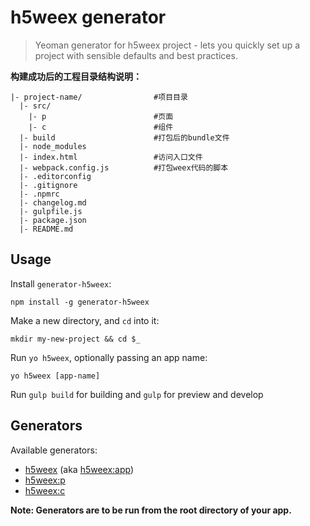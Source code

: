 # h5weex generator


> Yeoman generator for h5weex project - lets you quickly set up a project with sensible defaults and best practices.

**构建成功后的工程目录结构说明：**

```
|- project-name/                #项目目录
  |- src/
    |- p                        #页面
    |- c                        #组件
  |- build                      #打包后的bundle文件
  |- node_modules
  |- index.html                 #访问入口文件
  |- webpack.config.js          #打包weex代码的脚本
  |- .editorconfig
  |- .gitignore
  |- .npmrc
  |- changelog.md
  |- gulpfile.js
  |- package.json
  |- README.md

```

## Usage

Install `generator-h5weex`:
```
npm install -g generator-h5weex
```

Make a new directory, and `cd` into it:
```
mkdir my-new-project && cd $_
```

Run `yo h5weex`, optionally passing an app name:
```
yo h5weex [app-name]
```

Run `gulp build` for building and `gulp` for preview and develop


## Generators

Available generators:

* [h5weex](#app) (aka [h5weex:app](#app))
* [h5weex:p](#page)
* [h5weex:c](#component)

**Note: Generators are to be run from the root directory of your app.**
